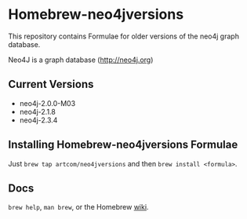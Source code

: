 Homebrew-neo4jversions
============
This repository contains Formulae for older versions of the neo4j graph database.

Neo4J is a graph database (http://neo4j.org)

Current Versions
----------------
* neo4j-2.0.0-M03
* neo4j-2.1.8
* neo4j-2.3.4

Installing Homebrew-neo4jversions Formulae
--------------------------------
Just `brew tap artcom/neo4jversions` and then `brew install <formula>`.

Docs
----
`brew help`, `man brew`, or the Homebrew [wiki][].

[wiki]:http://wiki.github.com/mxcl/homebrew
